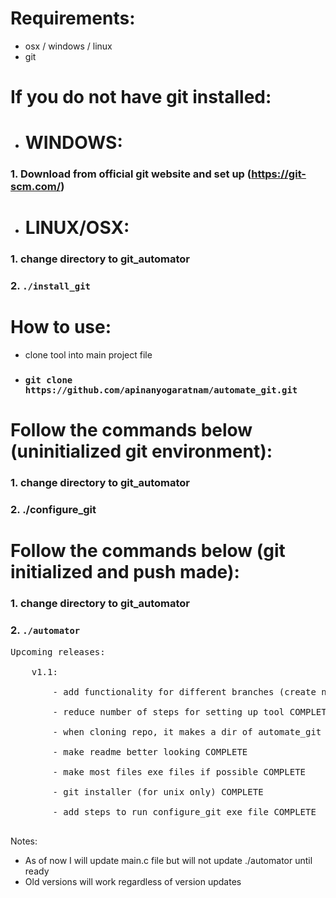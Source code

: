 # Requirements:
* osx / windows / linux
* git

# If you do not have git installed:
- # WINDOWS: 
### 1. Download from official git website and set up (https://git-scm.com/)
- # LINUX/OSX: 
### 1. change directory to git_automator
### 2. `./install_git`

# How to use:
* clone tool into main project file
* ### `git clone https://github.com/apinanyogaratnam/automate_git.git`

# Follow the commands below (uninitialized git environment):
### 1. change directory to git_automator
### 2. ./configure_git

# Follow the commands below (git initialized and push made): 
### 1. change directory to git_automator
### 2. `./automator`

<pre>
Upcoming releases: <br />
    v1.1: <br />
        - add functionality for different branches (create new file) <br />
        - reduce number of steps for setting up tool COMPLETE <br />
        - when cloning repo, it makes a dir of automate_git (update commands with this change) COMPLETE <br />
        - make readme better looking COMPLETE <br />
        - make most files exe files if possible COMPLETE <br />
        - git installer (for unix only) COMPLETE <br />
        - add steps to run configure_git exe file COMPLETE <br />
</pre>

Notes: <br />
- As of now I will update main.c file but will not update ./automator until ready 
- Old versions will work regardless of version updates